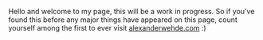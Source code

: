 

Hello and welcome to my page, this will be a work in progress. So if you've found this before any major things have appeared on this page, count yourself among the first to ever visit [alexanderwehde.com](#) :)
